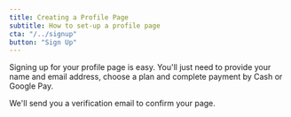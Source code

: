 ```yaml
---
title: Creating a Profile Page
subtitle: How to set-up a profile page
cta: "/../signup"
button: "Sign Up"
---
```


Signing up for your profile page is easy. You'll just need to provide your name and email address, choose a plan and complete payment by Cash or Google Pay. 

We'll send you a verification email to confirm your page.
